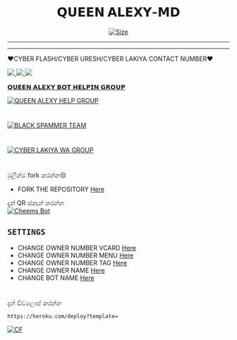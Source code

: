 

<h1 align="center">𝗤𝗨𝗘𝗘𝗡 𝗔𝗟𝗘𝗫𝗬-𝗠𝗗<br></h1>
<p align="center">

<p align="center">
<a href="https://youtube.com/channel/UC-mNijHCmIVmPh-6hnvxzZQ"><img title="Size" src="https://img.shields.io/badge/Tutorial-Video-green"></a>
</p>

------

-------

❤️CYBER FLASH/CYBER URESH/CYBER LAKIYA CONTACT NUMBER❤️
<p align="𝗖𝗘𝗡𝗧𝗘𝗥">
<a href="https://wa.me/94761346248"><img src="https://img.shields.io/badge/Contact Xeon-25D366?style=for-the-badge&logo=whatsapp&logoColor=white" />
<a href="https://api.whatsapp.com/send?phone=+null"><img src="https://img.shields.io/badge/Join Official GC-25D366?style=for-the-badge&logo=whatsapp&logoColor=white" />
<a href="https://api.whatsapp.com/send?phone=+94784441238"><img src="https://img.shields.io/badge/Subscribe Xeon-ff0000?style=for-the-badge&logo=youtube&logoColor=ff000000&link=https://www.youtube.com/c/BOTINDO" /><br>
</p>

𝗤𝗨𝗘𝗘𝗡 𝗔𝗟𝗘𝗫𝗬 𝗕𝗢𝗧 𝗛𝗘𝗟𝗣𝗜𝗡 𝗚𝗥𝗢𝗨𝗣

[![QUEEN ALEXY HELP GROUP](https://www.herokucdn.com/deploy/button.svg)](https://heroku.com/deploy?template=https://github.com/DGXeon/CheemsBot-MD4/)

# 
[![BLACK SPAMMER TEAM](https://www.herokucdn.com/deploy/button.svg)](https://heroku.com/deploy?template=https://github.com/DGXeon/CheemsBot-MD4/)

# 
[![CYBER LAKIYA WA GROUP](https://www.herokucdn.com/deploy/button.svg)](https://heroku.com/deploy?template=https://github.com/DGXeon/CheemsBot-MD4/)

# 

මුලින්ම fork කරන්න😒

- FORK THE REPOSITORY [Here](https://github.com/DGXeon/CheemsBot-MD4/fork)

දැන් QR ස්කැන් කරන්න  
[![Cheems Bot](https://repl.it/badge/github/quiec/whatsasena)](https://replit.com/@DGXeon/Cheems-Bot-Multi-Device-Qr-Code-Generator?output%20only=1&lite=1#index.js)

## `SETTINGS`

- CHANGE OWNER NUMBER VCARD [Here](https://github.com/DGXeon/CheemsBot-MD4/blob/master/settings.js#L58)
- CHANGE OWNER NUMBER MENU [Here](https://github.com/DGXeon/CheemsBot-MD4/blob/master/settings.js#L65)
- CHANGE OWNER NUMBER TAG [Here](https://github.com/DGXeon/CheemsBot-MD4/blob/master/settings.js#L66)
- CHANGE OWNER NAME [Here](https://github.com/DGXeon/CheemsBot-MD4/blob/master/settings.js#L59)
- CHANGE BOT NAME [Here](https://github.com/DGXeon/CheemsBot-MD4/blob/master/settings.js#L67)



# 
දැන් ඩිවලොප් කරන්න
```
https://heroku.com/deploy?template=
```

[![CF](https://www.herokucdn.com/deploy/button.svg)](https://heroku.com/deploy?template=https://github.com/DGXeon/CheemsBot-MD4/)

# 
